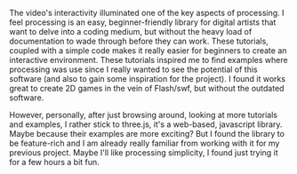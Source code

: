 The video's interactivity illuminated one of the key aspects of processing. I feel processing is an easy, beginner-friendly library for digital artists that want to delve into a coding medium, but without the heavy load of documentation to wade through before they can work. These tutorials, coupled with a simple code makes it really easier for beginners to create an interactive environment. These tutorials inspired me to find examples where processing was use since I really wanted to see the potential of this software (and also to gain some inspiration for the project). I found it works great to create 2D games in the vein of Flash/swf, but without the outdated software.

However, personally, after just browsing around, looking at more tutorials and examples, I rather stick to three.js, it's a web-based, javascript library. Maybe because their examples are more exciting? But I found the library to be feature-rich and I am already really familiar from working with it for my previous project. Maybe I'll like processing simplicity, I found just trying it for a few hours a bit fun.
